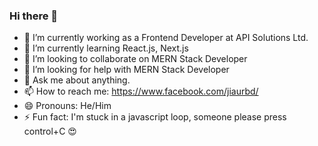 ### Hi there 👋

- 🔭 I’m currently working as a Frontend Developer at API Solutions Ltd.
- 🌱 I’m currently learning React.js, Next.js
- 👯 I’m looking to collaborate on MERN Stack Developer
- 🤔 I’m looking for help with MERN Stack Developer
- 💬 Ask me about anything.
- 📫 How to reach me: https://www.facebook.com/jiaurbd/
- 😄 Pronouns: He/Him
- ⚡ Fun fact: I'm stuck in a javascript loop, someone please press control+C 😍

